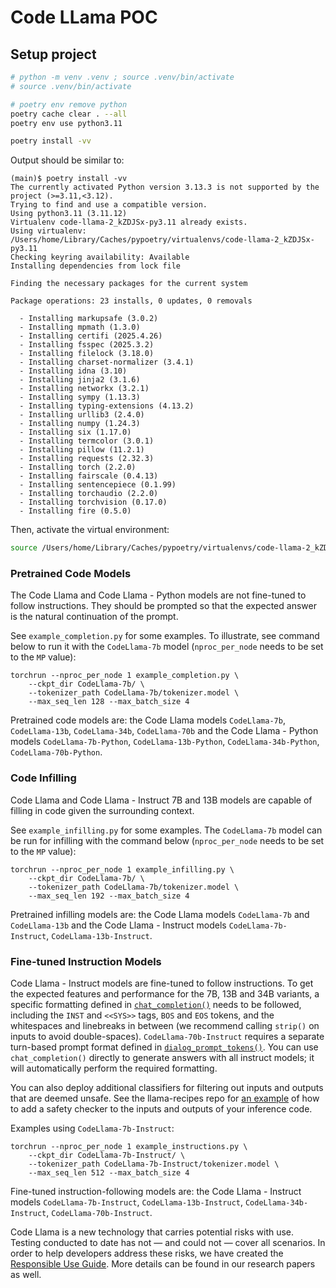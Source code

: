 # Code LLama POC

## Setup project

```bash
# python -m venv .venv ; source .venv/bin/activate
# source .venv/bin/activate

# poetry env remove python
poetry cache clear . --all
poetry env use python3.11

poetry install -vv
```

Output should be similar to:

```
(main)$ poetry install -vv
The currently activated Python version 3.13.3 is not supported by the project (>=3.11,<3.12).
Trying to find and use a compatible version.
Using python3.11 (3.11.12)
Virtualenv code-llama-2_kZDJSx-py3.11 already exists.
Using virtualenv: /Users/home/Library/Caches/pypoetry/virtualenvs/code-llama-2_kZDJSx-py3.11
Checking keyring availability: Available
Installing dependencies from lock file

Finding the necessary packages for the current system

Package operations: 23 installs, 0 updates, 0 removals

  - Installing markupsafe (3.0.2)
  - Installing mpmath (1.3.0)
  - Installing certifi (2025.4.26)
  - Installing fsspec (2025.3.2)
  - Installing filelock (3.18.0)
  - Installing charset-normalizer (3.4.1)
  - Installing idna (3.10)
  - Installing jinja2 (3.1.6)
  - Installing networkx (3.2.1)
  - Installing sympy (1.13.3)
  - Installing typing-extensions (4.13.2)
  - Installing urllib3 (2.4.0)
  - Installing numpy (1.24.3)
  - Installing six (1.17.0)
  - Installing termcolor (3.0.1)
  - Installing pillow (11.2.1)
  - Installing requests (2.32.3)
  - Installing torch (2.2.0)
  - Installing fairscale (0.4.13)
  - Installing sentencepiece (0.1.99)
  - Installing torchaudio (2.2.0)
  - Installing torchvision (0.17.0)
  - Installing fire (0.5.0)
```

Then, activate the virtual environment:

```bash
source /Users/home/Library/Caches/pypoetry/virtualenvs/code-llama-2_kZDJSx-py3.11/bin/activate
```


### Pretrained Code Models

The Code Llama and Code Llama - Python models are not fine-tuned to follow instructions. They should be prompted so that the expected answer is the natural continuation of the prompt.

See `example_completion.py` for some examples. To illustrate, see command below to run it with the `CodeLlama-7b` model (`nproc_per_node` needs to be set to the `MP` value):

```
torchrun --nproc_per_node 1 example_completion.py \
    --ckpt_dir CodeLlama-7b/ \
    --tokenizer_path CodeLlama-7b/tokenizer.model \
    --max_seq_len 128 --max_batch_size 4
```

Pretrained code models are: the Code Llama models `CodeLlama-7b`, `CodeLlama-13b`, `CodeLlama-34b`, `CodeLlama-70b` and the Code Llama - Python models
`CodeLlama-7b-Python`, `CodeLlama-13b-Python`, `CodeLlama-34b-Python`, `CodeLlama-70b-Python`.


### Code Infilling

Code Llama and Code Llama - Instruct 7B and 13B models are capable of filling in code given the surrounding context.


See `example_infilling.py` for some examples. The `CodeLlama-7b` model can be run for infilling with the command below (`nproc_per_node` needs to be set to the `MP` value):
```
torchrun --nproc_per_node 1 example_infilling.py \
    --ckpt_dir CodeLlama-7b/ \
    --tokenizer_path CodeLlama-7b/tokenizer.model \
    --max_seq_len 192 --max_batch_size 4
```

Pretrained infilling models are: the Code Llama models `CodeLlama-7b` and `CodeLlama-13b` and the Code Llama - Instruct models `CodeLlama-7b-Instruct`, `CodeLlama-13b-Instruct`.


### Fine-tuned Instruction Models

Code Llama - Instruct models are fine-tuned to follow instructions. To get the expected features and performance for the 7B, 13B and 34B variants, a specific formatting defined in [`chat_completion()`](https://github.com/facebookresearch/codellama/blob/main/llama/generation.py#L319-L361)
needs to be followed, including the `INST` and `<<SYS>>` tags, `BOS` and `EOS` tokens, and the whitespaces and linebreaks in between (we recommend calling `strip()` on inputs to avoid double-spaces).
`CodeLlama-70b-Instruct` requires a separate turn-based prompt format defined in [`dialog_prompt_tokens()`](https://github.com/facebookresearch/codellama/blob/main/llama/generation.py#L506-L548).
You can use `chat_completion()` directly to generate answers with all instruct models; it will automatically perform the required formatting.

You can also deploy additional classifiers for filtering out inputs and outputs that are deemed unsafe. See the llama-recipes repo for [an example](https://github.com/facebookresearch/llama-recipes/blob/main/src/llama_recipes/inference/safety_utils.py) of how to add a safety checker to the inputs and outputs of your inference code.

Examples using `CodeLlama-7b-Instruct`:

```
torchrun --nproc_per_node 1 example_instructions.py \
    --ckpt_dir CodeLlama-7b-Instruct/ \
    --tokenizer_path CodeLlama-7b-Instruct/tokenizer.model \
    --max_seq_len 512 --max_batch_size 4
```

Fine-tuned instruction-following models are: the Code Llama - Instruct models `CodeLlama-7b-Instruct`, `CodeLlama-13b-Instruct`, `CodeLlama-34b-Instruct`, `CodeLlama-70b-Instruct`.

Code Llama is a new technology that carries potential risks with use. Testing conducted to date has not — and could not — cover all scenarios.
In order to help developers address these risks, we have created the [Responsible Use Guide](https://github.com/facebookresearch/llama/blob/main/Responsible-Use-Guide.pdf). More details can be found in our research papers as well.


